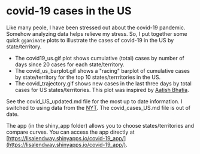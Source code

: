 # covid-19 cases in the US

Like many peole, I have been stressed out about the covid-19 pandemic. Somehow analyzing data helps relieve my stress. So, I put together some quick `gganimate` plots to illustrate the cases of covid-19 in the US by state/territory.

* The covid19_us.gif plot shows cumulative (total) cases by number of days since 20 cases for each state/territory.  
* The covid_us_barplot.gif shows a "racing" barplot of cumulative cases by state/territory for the top 10 states/terrritories in the US.  
* The covid_trajectory.gif shows new cases in the last three days by total cases for US states/territories. This plot was inspired by [Aatish Bhatia](https://aatishb.com/covidtrends/).

See the covid_US_updated.md file for the most up to date information. I switched to using data from the [NYT](https://github.com/nytimes/covid-19-data). The covid_cases_US.md file is out of date. 

The app (in the shiny_app folder) allows you to choose states/territories and compare curves. You can access the app directly at [https://lisalendway.shinyapps.io/covid-19_app/](https://lisalendway.shinyapps.io/covid-19_app/).
